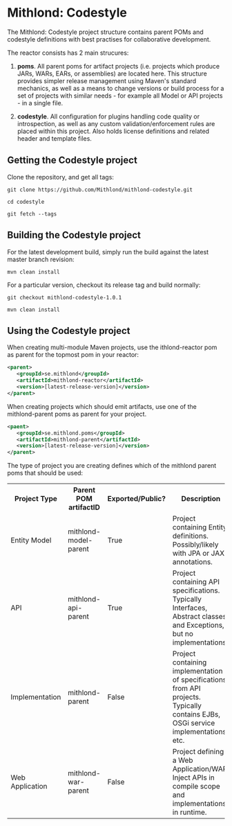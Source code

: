 # Mithlond: Codestyle

The Mithlond: Codestyle project structure contains parent POMs and codestyle 
definitions with best practises for collaborative development.

The reactor consists has 2 main strucures:

1. **poms**. All parent poms for artifact projects (i.e. projects which produce JARs, WARs, EARs, 
   or assemblies) are located here. This structure provides simpler release management using Maven's 
   standard mechanics, as well as a means to change versions or build process for a set of projects 
   with similar needs - for example all Model or API projects - in a single file.
 
2. **codestyle**. All configuration for plugins handling code quality or introspection, as well as
   any custom validation/enforcement rules are placed within this project. Also holds license definitions and
   related header and template files.

## Getting the Codestyle project

Clone the repository, and get all tags:

```
git clone https://github.com/Mithlond/mithlond-codestyle.git

cd codestyle

git fetch --tags
```

## Building the Codestyle project

For the latest development build, simply run the build against the latest master branch revision:  

```
mvn clean install
```

For a particular version, checkout its release tag and build normally:
 
```
git checkout mithlond-codestyle-1.0.1

mvn clean install
```

## Using the Codestyle project

When creating multi-module Maven projects, use the ithlond-reactor pom as 
parent for the topmost pom in your reactor:

```xml
<parent>
   <groupId>se.mithlond</groupId>
   <artifactId>mithlond-reactor</artifactId>
   <version>[latest-release-version]</version>
</parent>   
```

When creating projects which should emit artifacts, use one of the mithlond-parent poms
as parent for your project.

```xml
<paent>
   <groupId>se.mithlond.poms</groupId>
   <artifactId>mithlond-parent</artifactId>
   <version>[latest-release-version]</version>
</parent>
```

The type of project you are creating defines which of the mithlond parent poms that should be used:

<table>
    <tr>
        <th>Project Type</th>
        <th>Parent POM artifactID</th>
        <th>Exported/Public?</th>
        <th>Description</th>
    </tr>
    <tr>
        <td>Entity Model</td>
        <td>mithlond-model-parent</td>
        <td>True</td>
        <td>Project containing Entity definitions. Possibly/likely with JPA or JAXB annotations.</td>
    </tr>
    <tr>
        <td>API</td>
        <td>mithlond-api-parent</td>
        <td>True</td>
        <td>Project containing API specifications. Typically Interfaces, Abstract classes and 
        Exceptions, but no implementations.</td>
    </tr>
    <tr>
        <td>Implementation</td>
        <td>mithlond-parent</td>
        <td>False</td>
        <td>Project containing implementation of specifications from API projects. 
        Typically contains EJBs, OSGi service implementations etc.</td>
    </tr>
    <tr>
        <td>Web Application</td>
        <td>mithlond-war-parent</td>
        <td>False</td>
        <td>Project defining a Web Application/WAR. Inject APIs in compile scope and implementations in runtime.</td>
    </tr>
</table>
